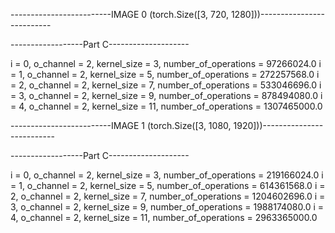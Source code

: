 -------------------------IMAGE 0 (torch.Size([3, 720, 1280]))--------------------------

------------------Part C--------------------

i = 0, o_channel = 2, kernel_size = 3, number_of_operations = 97266024.0
i = 1, o_channel = 2, kernel_size = 5, number_of_operations = 272257568.0
i = 2, o_channel = 2, kernel_size = 7, number_of_operations = 533046696.0
i = 3, o_channel = 2, kernel_size = 9, number_of_operations = 878494080.0
i = 4, o_channel = 2, kernel_size = 11, number_of_operations = 1307465000.0

-------------------------IMAGE 1 (torch.Size([3, 1080, 1920]))--------------------------

------------------Part C--------------------

i = 0, o_channel = 2, kernel_size = 3, number_of_operations = 219166024.0
i = 1, o_channel = 2, kernel_size = 5, number_of_operations = 614361568.0
i = 2, o_channel = 2, kernel_size = 7, number_of_operations = 1204602696.0
i = 3, o_channel = 2, kernel_size = 9, number_of_operations = 1988174080.0
i = 4, o_channel = 2, kernel_size = 11, number_of_operations = 2963365000.0

